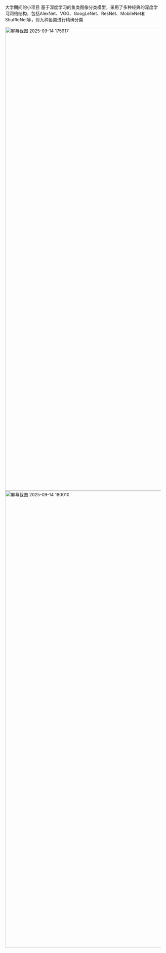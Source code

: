 大学期间的小项目
基于深度学习的鱼类图像分类模型，采用了多种经典的深度学习网络结构，包括AlexNet、VGG、GoogLeNet、ResNet、MobileNet和ShuffleNet等，对九种鱼类进行精确分类



<img width="2780" height="1495" alt="屏幕截图 2025-09-14 175917" src="https://github.com/user-attachments/assets/df237a33-8ef3-4bda-aa1f-21fb77da4012" />
<img width="2777" height="1473" alt="屏幕截图 2025-09-14 180010" src="https://github.com/user-attachments/assets/be1dbeca-24ac-4d35-b4c7-c5f5b18f252c" />
